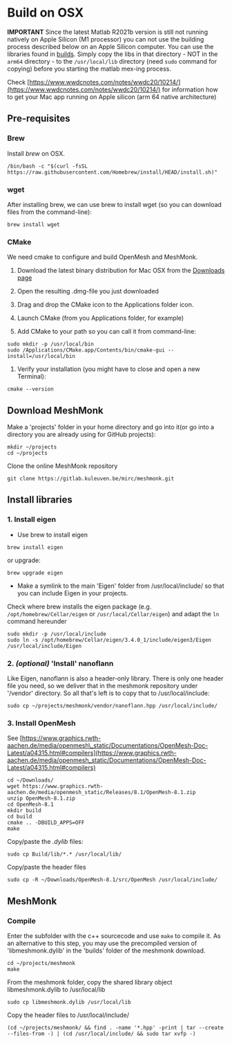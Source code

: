 # Build on OSX

**IMPORTANT**
Since the latest Matlab R2021b version is still not running natively on Apple Silicon (M1 processor) you can not use the building process described below on an Apple Silicon computer. You can use the libraries found in [builds](builds/macOS). Simply copy the libs in that directory - NOT in the `arm64` directory - to the `/usr/local/lib` directory (need `sudo` command for copying) before you starting the matlab mex-ing process.

Check [https://www.wwdcnotes.com/notes/wwdc20/10214/](https://www.wwdcnotes.com/notes/wwdc20/10214/) for information how to get your Mac app running on Apple silicon (arm 64 native architecture)

## Pre-requisites


### Brew

Install _brew_ on OSX.

```
/bin/bash -c "$(curl -fsSL https://raw.githubusercontent.com/Homebrew/install/HEAD/install.sh)"
```

### wget

After installing brew, we can use brew to install wget (so you can download files from the command-line):

```
brew install wget
```

### CMake

We need cmake to configure and build OpenMesh and MeshMonk.

1.  Download the latest binary distribution for Mac OSX from the [Downloads page](https://cmake.org/download/)
    
2.  Open the resulting .dmg-file you just downloaded
    
3.  Drag and drop the CMake icon to the Applications folder icon.
    
4.  Launch CMake (from you Applications folder, for example)
    
5.  Add CMake to your path so you can call it from command-line:
    

```
sudo mkdir -p /usr/local/bin
sudo /Applications/CMake.app/Contents/bin/cmake-gui --install=/usr/local/bin
```

1.  Verify your installation (you might have to close and open a new Terminal):
    

```
cmake --version
```

Download MeshMonk
-----------------

Make a 'projects' folder in your home directory and go into it(or go into a directory you are already using for GitHub projects):

```
mkdir ~/projects
cd ~/projects
```

Clone the online MeshMonk repository

```
git clone https://gitlab.kuleuven.be/mirc/meshmonk.git
```

Install libraries
-----------------

### 1\. Install eigen

*   Use brew to install eigen
    

```
brew install eigen
```

or upgrade:

```
brew upgrade eigen
```

*   Make a symlink to the main 'Eigen' folder from /usr/local/include/ so that you can include Eigen in your projects.
    

Check where brew installs the eigen package (e.g. `/opt/homebrew/Cellar/eigen` or `/usr/local/Cellar/eigen`) and adapt the `ln` command hereunder

```
sudo mkdir -p /usr/local/include
sudo ln -s /opt/homebrew/Cellar/eigen/3.4.0_1/include/eigen3/Eigen /usr/local/include/Eigen
```

### 2. _(optional)_ 'Install' nanoflann

Like Eigen, nanoflann is also a header-only library. There is only one header file you need, so we deliver that in the meshmonk repository under '/vendor' directory. So all that's left is to copy that to /usr/local/include:

```
sudo cp ~/projects/meshmonk/vendor/nanoflann.hpp /usr/local/include/
```

### 3\. Install OpenMesh

See [https://www.graphics.rwth-aachen.de/media/openmesh\_static/Documentations/OpenMesh-Doc-Latest/a04315.html#compilers](https://www.graphics.rwth-aachen.de/media/openmesh_static/Documentations/OpenMesh-Doc-Latest/a04315.html#compilers)

```
cd ~/Downloads/
wget https://www.graphics.rwth-aachen.de/media/openmesh_static/Releases/8.1/OpenMesh-8.1.zip
unzip OpenMesh-8.1.zip
cd OpenMesh-8.1
mkdir build
cd build
cmake .. -DBUILD_APPS=OFF
make
```

Copy/paste the _.dylib_ files:

```
sudo cp Build/lib/*.* /usr/local/lib/
```

Copy/paste the header files

```
sudo cp -R ~/Downloads/OpenMesh-8.1/src/OpenMesh /usr/local/include/
```

MeshMonk
--------

### Compile

Enter the subfolder with the c++ sourcecode and use `make` to compile it. As an alternative to this step, you may use the precompiled version of 'libmeshmonk.dylib' in the 'builds' folder of the meshmonk download.

```
cd ~/projects/meshmonk
make
```

From the meshmonk folder, copy the shared library object libmeshmonk.dylib to /usr/local/lib

```
sudo cp libmeshmonk.dylib /usr/local/lib
```

Copy the header files to /usr/local/include/

```
(cd ~/projects/meshmonk/ && find . -name '*.hpp' -print | tar --create --files-from -) | (cd /usr/local/include/ && sudo tar xvfp -)
```
